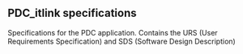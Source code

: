 ## PDC_itlink specifications

Specifications for the PDC application.
Contains the URS (User Requirements Specification) and SDS (Software Design Description)
